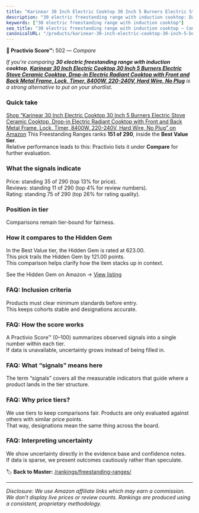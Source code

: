 ```yaml
---
title: "Karinear 30 Inch Electric Cooktop 30 Inch 5 Burners Electric Stove Ceramic Cooktop, Drop-in Electric Radiant Cooktop with Front and Back Metal Frame, Lock, Timer, 8400W, 220-240V, Hard Wire, No Plug"
description: "30 electric freestanding range with induction cooktop: Data-driven ranking using the Practivio Score™. Positioned by quality, value, demand, findability, momen…"
keywords: ["30 electric freestanding range with induction cooktop"]
seo_title: "30 electric freestanding range with induction cooktop — Compare (2025)"
canonicalURL: "/products/karinear-30-inch-electric-cooktop-30-inch-5-burners-electric-stove-ceramic-cooktop-drop-in-electric-radiant-cooktop-with-front-and-back-metal-frame-lock-timer-8400w-220-240v-hard-wire-no-plug-B093C3CGNY/"
---
```


**🛒 Practivio Score™:** 502 — _Compare_


*If you're comparing **30 electric freestanding range with induction cooktop**, **[Karinear 30 Inch Electric Cooktop 30 Inch 5 Burners Electric Stove Ceramic Cooktop, Drop-in Electric Radiant Cooktop with Front and Back Metal Frame, Lock, Timer, 8400W, 220-240V, Hard Wire, No Plug](https://www.amazon.com/dp/B093C3CGNY?tag=practivio-20)** is a strong alternative to put on your shortlist.*
### Quick take
[Shop “Karinear 30 Inch Electric Cooktop 30 Inch 5 Burners Electric Stove Ceramic Cooktop, Drop-in Electric Radiant Cooktop with Front and Back Metal Frame, Lock, Timer, 8400W, 220-240V, Hard Wire, No Plug” on Amazon](https://www.amazon.com/dp/B093C3CGNY?tag=practivio-20)
This Freestanding Ranges ranks **151 of 290**, inside the **Best Value tier**.  
Relative performance leads to this: Practivio lists it under **Compare** for further evaluation.

### What the signals indicate
Price: standing 35 of 290 (top 13% for price).  
Reviews: standing 11 of 290 (top 4% for review numbers).  
Rating: standing 75 of 290 (top 26% for rating quality).  

### Position in tier
Comparisons remain tier-bound for fairness.

### How it compares to the Hidden Gem
In the Best Value tier, the Hidden Gem is rated at 623.00.  
This pick trails the Hidden Gem by 121.00 points.  
This comparison helps clarify how the item stacks up in context.  

See the Hidden Gem on Amazon → [View listing](https://www.amazon.com/dp/B09JKLY86J?tag=practivio-20)

### FAQ: Inclusion criteria
Products must clear minimum standards before entry.  
This keeps cohorts stable and designations accurate.

### FAQ: How the score works
A Practivio Score™ (0–100) summarizes observed signals into a single number within each tier.  
If data is unavailable, uncertainty grows instead of being filled in.

### FAQ: What “signals” means here
The term “signals” covers all the measurable indicators that guide where a product lands in the tier structure.

### FAQ: Why price tiers?
We use tiers to keep comparisons fair. Products are only evaluated against others with similar price points.  
That way, designations mean the same thing across the board.

### FAQ: Interpreting uncertainty
We show uncertainty directly in the evidence base and confidence notes.  
If data is sparse, we present outcomes cautiously rather than speculate.

<!-- Missing template for Compare/CompareWithinPriceClass -->


🏷️ **Back to Master:** [/rankings/freestanding-ranges/](/rankings/freestanding-ranges/)

---
_Disclosure: We use Amazon affiliate links which may earn a commission. We don’t display live prices or review counts. Rankings are produced using a consistent, proprietary methodology._
